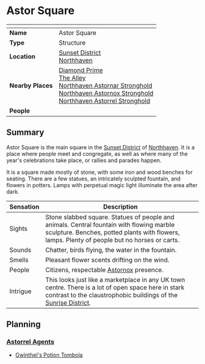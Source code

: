 # Astor Square

| []() | |
| --- | --- |
| **Name** | Astor Square |
| **Type** | Structure |
| **Location** | [Sunset District](../districts/sunset-district.md)<br />[Northhaven](../cities/northhaven.md) |
| **Nearby Places** | [Diamond Prime](../buildings/temples/diamond-prime.md)<br />[The Alley](../buildings/shops/the-alley.md)<br />[Northhaven Astornar Stronghold](../strongholds/northhaven-astornar-stronghold.md)<br />[Northhaven Astornox Stronghold](../strongholds/northhaven-astornox-stronghold.md)<br />[Northhaven Astorrel Stronghold](../strongholds/northhaven-astorrel-stronghold.md) |
| **People** | |

## Summary

Astor Square is the main square in the [Sunset District](../districts/sunset-district.md) of [Northhaven](../cities/northhaven.md). It is a place where people meet and congregate, as well as where many of the year's celebrations take place, or rallies and parades happen.

It is a square made mostly of stone, with some iron and wood benches for seating. There are a few statues, an intricately sculpted fountain, and flowers in potters. Lamps with perpetual magic light illuminate the area after dark.

| Sensation | Description |
| ---- | --- |
| Sights | Stone slabbed square. Statues of people and animals. Central fountain with flowing marble sculpture. Benches, potted plants with flowers, lamps. Plenty of people but no horses or carts. |
| Sounds | Chatter, birds flying, the water in the fountain. |
| Smells | Pleasant flower scents drifting on the wind. |
| People | Citizens, respectable [Astornox](../../civilisations/kingdom-of-astor/organisations/astornox/astornox.md) presence. |
| Intrigue | This looks just like a marketplace in any UK town centre. There is a lot of open space here in stark contrast to the claustrophobic buildings of the [Sunrise District](../districts/sunrise-district.md). |

## Planning

### [Astorrel Agents](../../../campaigns/astorrel-agents/astorrel-agents.md)

- [Gwinthel's Potion Tombola](../../../campaigns/astorrel-agents/events/gwinthels-potion-tombola.md)
